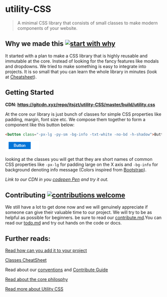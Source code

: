 # utility-CSS
> A minimal CSS library that consists of small classes to make modern components of your website.

## Why we made this [![start with why](https://img.shields.io/badge/start%20with-why%3F-brightgreen.svg?style=flat)](http://www.ted.com/talks/simon_sinek_how_great_leaders_inspire_action)

It started with a plan to make a CSS library that is highly reusable and immutable at the core. Instead of looking for the fancy features like modals and dropdowns. We tried to make something is easy to integrate into projects. It is so small that you can learn the whole library in minutes (look at [Cheatsheet](docs/classes-cheatsheet.md)).


## Getting Started

**CDN: https://gitcdn.xyz/repo/itsjzt/utility-CSS/master/build/utility.css**

At the core our library is just bunch of classes for simple CSS properties like padding, margin, font size etc. We compose them together to form a component like this button below:

```html
<button class="-px-lg -py-sm -bg-info -txt-white -no-bd -h-shadow">Button</button>
```
![button](docs/imgs/button.png)

looking at the classes you will get that they are short names of common CSS properties like `-px-lg` for padding large on the X axis and `-bg-info` for background denoting info message (Colors inspired from [Bootstrap](https://getbootstrap.com)).

_Link to our CDN in you [codepen Pen](https://codepen.io/pen) and try it out._

## Contributing [![contributions welcome](https://img.shields.io/badge/contributions-welcome-brightgreen.svg?style=flat)](https://github.com/dwyl/esta/issues)

We still have a lot to get done now and we will genuinely appreciate if someone can give their valuable time to our project. We will try to be as helpful as possible for beginners. be sure to read our [contribute.md](contribute.md).You can read our [todo.md](todo.md) and try out hands on the code or docs.


## Further reads:
[Read how can you add it to your project](docs/getting-started.md)

[Classes CheatSheet](docs/classes-cheatsheet.md)

Read about our [conventions](docs/conventions.md) and [Contribute Guide](contribute.md)

[Read about the core philosphy](https://adamwathan.me/css-utility-classes-and-separation-of-concerns/)

[Read more about Utility CSS](https://www.smashingmagazine.com/2013/10/challenging-css-best-practices-atomic-approach/)
